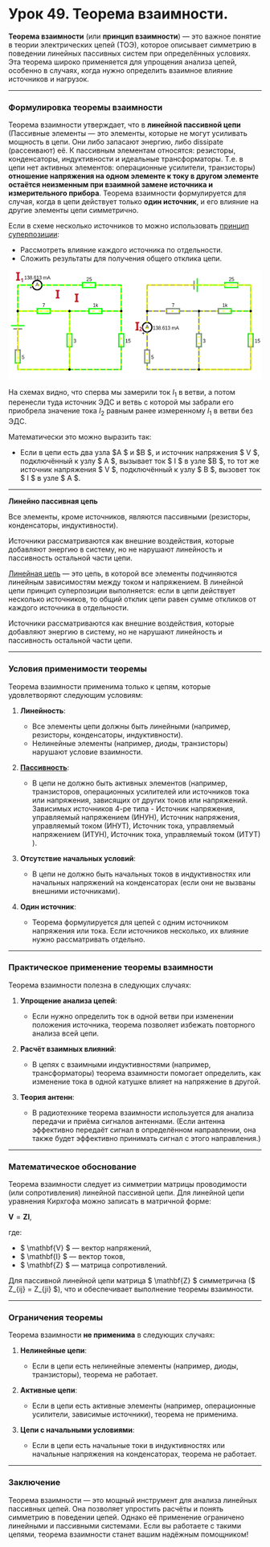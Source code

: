 # Урок 49. Теорема взаимности.

**Теорема взаимности** (или **принцип взаимности**) — это важное понятие в теории электрических цепей (ТОЭ), которое описывает симметрию в поведении линейных пассивных систем при определённых условиях. Эта теорема широко применяется для упрощения анализа цепей, особенно в случаях, когда нужно определить взаимное влияние источников и нагрузок.

---

### Формулировка теоремы взаимности

Теорема взаимности утверждает, что в **линейной пассивной цепи** (Пассивные элементы — это элементы, которые не могут усиливать мощность в цепи. Они либо запасают энергию, либо dissipate (рассеивают) её. К пассивным элементам относятся: резисторы, конденсаторы, индуктивности и идеальные трансформаторы. Т.е. в цепи нет активных элементов: операционные усилители, транзисторы) **отношение напряжения на одном элементе к току в другом элементе остаётся неизменным при взаимной замене источника и измерительного прибора**. Теорема взаимности формулируется для случая, когда в цепи действует только **один источник**, и его влияние на другие элементы цепи симметрично.

Если в схеме несколько источников то можно использовать [принцип суперпозиции](/theories_of_electrical_circuits/lessons/34.html):
- Рассмотреть влияние каждого источника по отдельности.
- Сложить результаты для получения общего отклика цепи.

![Теорема взаимности.](../img/108.png "Теорема взаимности.") 

На схемах видно, что сперва мы замерили ток $I_1$ в ветви, а потом перенесли туда источник ЭДС и ветвь с которой мы забрали его приобрела значение тока $I_2$ равным ранее измеренному $I_1$ в ветви без ЭДС.

Математически это можно выразить так:
- Если в цепи есть два узла $A $ и $B $, и источник напряжения $ V $, подключённый к узлу $ A $, вызывает ток $ I $ в узле $B $, то тот же источник напряжения $ V $, подключённый к узлу $ B $, вызовет ток $ I $ в узле $ A $.

---

**Линейно пассивная цепь**

Все элементы, кроме источников, являются пассивными (резисторы, конденсаторы, индуктивности).

Источники рассматриваются как внешние воздействия, которые добавляют энергию в систему, но не нарушают линейность и пассивность остальной части цепи.

[Линейная цепь](/glossary_of_terms/index.html#Линейная-цепь) — это цепь, в которой все элементы подчиняются линейным зависимостям между током и напряжением.
В линейной цепи принцип суперпозиции выполняется: если в цепи действует несколько источников, то общий отклик цепи равен сумме откликов от каждого источника в отдельности.

Источники рассматриваются как внешние воздействия, которые добавляют энергию в систему, но не нарушают линейность и пассивность остальной части цепи.

---

### Условия применимости теоремы

Теорема взаимности применима только к цепям, которые удовлетворяют следующим условиям:
1. **Линейность**:
   - Все элементы цепи должны быть линейными (например, резисторы, конденсаторы, индуктивности).
   - Нелинейные элементы (например, диоды, транзисторы) нарушают условие взаимности.

2. [**Пассивность**](/glossary_of_terms/index.html#Пассивная-цепь):
   - В цепи не должно быть активных элементов (например, транзисторов, операционных усилителей или источников тока или напряжения, зависящих от других токов или напряжений. Зависимых источников 4-ре типа - Источник напряжения, управляемый напряжением (ИНУН), Источник напряжения, управляемый током (ИНУТ), Источник тока, управляемый напряжением (ИТУН), Источник тока, управляемый током (ИТУТ) ).

3. **Отсутствие начальных условий**:
   - В цепи не должно быть начальных токов в индуктивностях или начальных напряжений на конденсаторах (если они не вызваны внешними источниками).

4. **Один источник**:
   - Теорема формулируется для цепей с одним источником напряжения или тока. Если источников несколько, их влияние нужно рассматривать отдельно.

---


### Практическое применение теоремы взаимности

Теорема взаимности полезна в следующих случаях:
1. **Упрощение анализа цепей**:
   - Если нужно определить ток в одной ветви при изменении положения источника, теорема позволяет избежать повторного анализа всей цепи.

2. **Расчёт взаимных влияний**:
   - В цепях с взаимными индуктивностями (например, трансформаторы) теорема взаимности помогает определить, как изменение тока в одной катушке влияет на напряжение в другой.

3. **Теория антенн**:
   - В радиотехнике теорема взаимности используется для анализа передачи и приёма сигналов антеннами. (Если антенна эффективно передаёт сигнал в определённом направлении, она также будет эффективно принимать сигнал с этого направления.)

---

### Математическое обоснование

Теорема взаимности следует из симметрии матрицы проводимости (или сопротивления) линейной пассивной цепи. Для линейной цепи уравнения Кирхгофа можно записать в матричной форме:
 
$\mathbf{V} = \mathbf{Z} \mathbf{I},$
 
где:
- $ \mathbf{V} $ — вектор напряжений,
- $ \mathbf{I} $ — вектор токов,
- $ \mathbf{Z} $ — матрица сопротивлений.

Для пассивной линейной цепи матрица $ \mathbf{Z} $ симметрична ($ Z_{ij} = Z_{ji} $), что и обеспечивает выполнение теоремы взаимности.

---

### Ограничения теоремы

Теорема взаимности **не применима** в следующих случаях:
1. **Нелинейные цепи**:
   - Если в цепи есть нелинейные элементы (например, диоды, транзисторы), теорема не работает.

2. **Активные цепи**:
   - Если в цепи есть активные элементы (например, операционные усилители, зависимые источники), теорема не применима.

3. **Цепи с начальными условиями**:
   - Если в цепи есть начальные токи в индуктивностях или начальные напряжения на конденсаторах, теорема не работает.

---

### Заключение

Теорема взаимности — это мощный инструмент для анализа линейных пассивных цепей. Она позволяет упростить расчёты и понять симметрию в поведении цепей. Однако её применение ограничено линейными и пассивными системами. Если вы работаете с такими цепями, теорема взаимности станет вашим надёжным помощником!